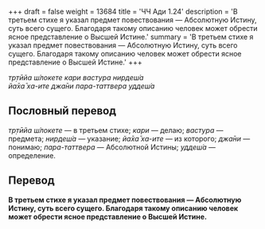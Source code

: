 +++
draft = false
weight = 13684
title = 'ЧЧ Ади 1.24'
description = 'В третьем стихе я указал предмет повествования — Абсолютную Истину, суть всего сущего. Благодаря такому описанию человек может обрести ясное представление о Высшей Истине.'
summary = 'В третьем стихе я указал предмет повествования — Абсолютную Истину, суть всего сущего. Благодаря такому описанию человек может обрести ясное представление о Высшей Истине.'
+++

_тр̣тӣйа ш́локете кари вастура нирдеш́а  
йа̄ха̄ ха-ите джа̄ни пара-таттвера уддеш́а_

## Пословный перевод

_тр̣тӣйа_ _ш́локете_ — в третьем стихе; _кари_ — делаю; _вастура_ — предмета; _нирдеш́а_ — указание; _йа̄ха̄_ _ха_\-_ите_ — из которого; _джа̄ни_ — понимаю; _пара_\-_таттвера_ — Абсолютной Истины; _уддеш́а_ — определение.

## Перевод

**В третьем стихе я указал предмет повествования — Абсолютную Истину, суть всего сущего. Благодаря такому описанию человек может обрести ясное представление о Высшей Истине.**
